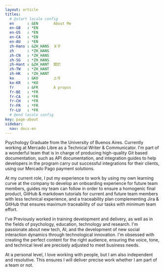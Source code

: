 ```yaml
---
layout: article
titles:
  # @start locale config
  en      : &EN       About Me
  en-GB   : *EN
  en-US   : *EN
  en-CA   : *EN
  en-AU   : *EN
  zh-Hans : &ZH_HANS  关于
  zh      : *ZH_HANS
  zh-CN   : *ZH_HANS
  zh-SG   : *ZH_HANS
  zh-Hant : &ZH_HANT  關於
  zh-TW   : *ZH_HANT
  zh-HK   : *ZH_HANT
  ko      : &KO       소개
  ko-KR   : *KO
  fr      : &FR       À propos
  fr-BE   : *FR
  fr-CA   : *FR
  fr-CH   : *FR
  fr-FR   : *FR
  fr-LU   : *FR
  # @end locale config
key: page-about
sidebar:
  nav: docs-en
---
```


Psychology Graduate from the University of Buenos Aires. Currently working at Mercado Libre as a Technical Writer & Communicator. I'm part of a wonderful team that is in charge of producing high-quality Git based documentation, such as API documentation, and integration guides to help developers in the <dev>program carry out successful integrations for their clients, using our Mercado Pago payment solutions.

At my current role, I put my experience to work by using my own learning curve at the company to develop an onboarding experience for future team members, guides my team can follow in order to ensure a homogenic final product, GitHub & markdown tutorials for current and future team members with less technical experience, and a traceability plan complementing Jira & GitHub that ensures maximum traceability of our tasks with minimum team effort.

I've Previously worked in training development and delivery, as well as in the fields of psychology, education, technology and research. I'm passionate about new tech, AI, and the development of new social interaction dynamics through technological innovation. I'm obsessed with creating the perfect content for the right audience, ensuring the voice, tone, and technical level are precisely adjusted to meet business needs.

At a personal level, I love working with people, but I am also independent and resolutive. This ensures I will deliver precise work whether I am part of a team or not.
